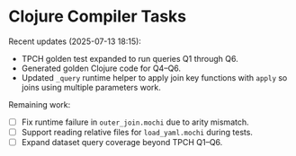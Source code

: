 # Clojure Compiler Tasks

Recent updates (2025-07-13 18:15):
- TPCH golden test expanded to run queries Q1 through Q6.
- Generated golden Clojure code for Q4–Q6.
- Updated `_query` runtime helper to apply join key functions with `apply` so joins using multiple parameters work.

Remaining work:
- [ ] Fix runtime failure in `outer_join.mochi` due to arity mismatch.
- [ ] Support reading relative files for `load_yaml.mochi` during tests.
- [ ] Expand dataset query coverage beyond TPCH Q1–Q6.
